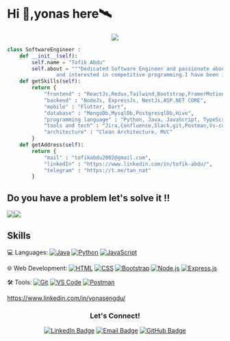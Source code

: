# Hi 👋,yonas here🛰️

<p align="center">
  <img src="https://capsule-render.vercel.app/api?type=waving&color=gradient&height=65&section=footer"/>
</p>

``` python
class SoftwareEngineer :
	def __init__(self):
	    self.name = "Tofik Abdu"
	    self.about = """Dedicated Software Engineer and passionate about learning new things
			    and interested in competitive programming.I have been in touch with coding for many years."""
	def getSkills(self):
		return {
			"frontend" : "ReactJs,Redux,Tailwind,Bootstrap,FramerMotion,Emotion,JS,",
			"backend" : "NodeJs, ExpressJs, NestJs,ASP.NET CORE",
			"mobile" : "Flutter, Dart",
			"database" : "MongoDb,MysqlDb,PostgresqlDb,Hive",
			"programming language" : "Python, Java, JavaScript, TypeScript,Dart,C#"
			"tools and tech" : "Jira,Confluence,Slack,git,Postman,Vs-code",
			"architecture" : "Clean Architecture, MVC"
		}
	def getAddress(self):
		return {
			"mail" : "tofikabdu2002@gmail.com",
			"linkedIn" : "https://www.linkedin.com/in/tofik-abdu/",
			"telegram" : "https://t.me/tan_nat"
		}
 ```

## Do you have a problem let's solve it !!

<div style="display: flex; ">
  <img src="https://github-readme-stats-eight-theta.vercel.app/api?username=yonasengdu&show_icons=true&theme=radical&include_all_commits=true&count_private=true"/>
 <img src="https://github-readme-stats-eight-theta.vercel.app/api/top-langs/?username=yonasengdu&layout=compact&langs_count=8&theme=radical"/>  

 </div>


## Skills

💻 Languages:
[![Java](https://img.shields.io/badge/-Java-007396?style=flat&logo=java&logoColor=white)](#) 
[![Python](https://img.shields.io/badge/-Python-3776AB?style=flat&logo=python&logoColor=white)](#)
[![JavaScript](https://img.shields.io/badge/-JavaScript-F7DF1E?style=flat&logo=javascript&logoColor=black)](#)

🌐 Web Development:
[![HTML](https://img.shields.io/badge/-HTML-E34F26?style=flat&logo=html5&logoColor=white)](#)
[![CSS](https://img.shields.io/badge/-CSS-1572B6?style=flat&logo=css3&logoColor=white)](#)
[![Bootstrap](https://img.shields.io/badge/-Bootstrap-7952B3?style=flat&logo=bootstrap&logoColor=white)](#)
[![Node.js](https://img.shields.io/badge/-Node.js-339933?style=flat&logo=node.js&logoColor=white)](#)
[![Express.js](https://img.shields.io/badge/-Express.js-000000?style=flat&logo=express&logoColor=white)](#)

🛠️ Tools:
[![Git](https://img.shields.io/badge/-Git-F05032?style=flat&logo=git&logoColor=white)](#)
[![VS Code](https://img.shields.io/badge/-VS_Code-007ACC?style=flat&logo=visual-studio-code&logoColor=white)](#)
[![Postman](https://img.shields.io/badge/-Postman-FF6C37?style=flat&logo=postman&logoColor=white)](#)

https://www.linkedin.com/in/yonasengdu/
<h3 align="center">Let's Connect!</h3>
<p align="center">
  <a href="https://www.linkedin.com/in/yonasengdu/"><img src="https://img.shields.io/badge/-yonas-blue?style=flat-square&logo=Linkedin&logoColor=white&link=https://www.linkedin.com/in/yonasengdu/" alt="LinkedIn Badge"></a>
  <a href="mailto:engduyonas1994@gmail.com"><img src="https://img.shields.io/badge/-engduyonas1994-D14836?style=flat-square&logo=Gmail&logoColor=white&link=mailto:engduyonas@gmail.com" alt="Email Badge"></a>
  <a href="https://github.com/yonasengdu"><img src="https://img.shields.io/badge/-yonasengdu-black?style=flat-square&logo=Github&logoColor=white&link=https://github.com/yonasengdu/" alt="GitHub Badge"></a>
</p>
